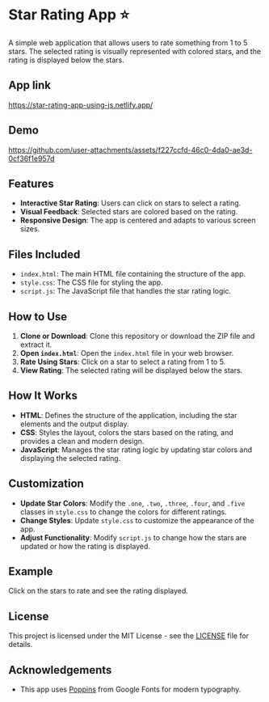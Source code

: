 # Star Rating App ⭐

A simple web application that allows users to rate something from 1 to 5 stars. The selected rating is visually represented with colored stars, and the rating is displayed below the stars.

## App link

https://star-rating-app-using-js.netlify.app/

## Demo

https://github.com/user-attachments/assets/f227ccfd-46c0-4da0-ae3d-0cf36f1e957d

## Features

- **Interactive Star Rating**: Users can click on stars to select a rating.
- **Visual Feedback**: Selected stars are colored based on the rating.
- **Responsive Design**: The app is centered and adapts to various screen sizes.

## Files Included

- `index.html`: The main HTML file containing the structure of the app.
- `style.css`: The CSS file for styling the app.
- `script.js`: The JavaScript file that handles the star rating logic.

## How to Use

1. **Clone or Download**: Clone this repository or download the ZIP file and extract it.
2. **Open `index.html`**: Open the `index.html` file in your web browser.
3. **Rate Using Stars**: Click on a star to select a rating from 1 to 5.
4. **View Rating**: The selected rating will be displayed below the stars.

## How It Works

- **HTML**: Defines the structure of the application, including the star elements and the output display.
- **CSS**: Styles the layout, colors the stars based on the rating, and provides a clean and modern design.
- **JavaScript**: Manages the star rating logic by updating star colors and displaying the selected rating.

## Customization

- **Update Star Colors**: Modify the `.one`, `.two`, `.three`, `.four`, and `.five` classes in `style.css` to change the colors for different ratings.
- **Change Styles**: Update `style.css` to customize the appearance of the app.
- **Adjust Functionality**: Modify `script.js` to change how the stars are updated or how the rating is displayed.

## Example

Click on the stars to rate and see the rating displayed.

## License

This project is licensed under the MIT License - see the [LICENSE](LICENSE) file for details.

## Acknowledgements

- This app uses [Poppins](https://fonts.google.com/specimen/Poppins) from Google Fonts for modern typography.
